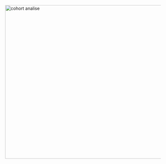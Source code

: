 <img width="941" height="496" alt="cohort analise" src="https://github.com/user-attachments/assets/43b794b2-2441-440b-84a8-fdead3438fa0" />
